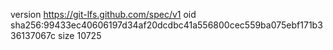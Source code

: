 version https://git-lfs.github.com/spec/v1
oid sha256:99433ec40606197d34af20dcdbc41a556800cec559ba075ebf171b336137067c
size 10725
